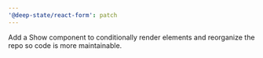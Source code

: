 ```yaml
---
'@deep-state/react-form': patch
---
```


Add a Show component to conditionally render elements and reorganize the repo so code is more maintainable.
